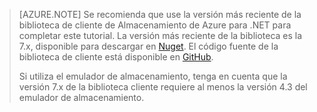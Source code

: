 >[AZURE.NOTE] Se recomienda que use la versión más reciente de la biblioteca de cliente de Almacenamiento de Azure para .NET para completar este tutorial. La versión más reciente de la biblioteca es la 7.x, disponible para descargar en [Nuget](https://www.nuget.org/packages/WindowsAzure.Storage/). El código fuente de la biblioteca de cliente está disponible en [GitHub](https://github.com/Azure/azure-storage-net).
>
>Si utiliza el emulador de almacenamiento, tenga en cuenta que la versión 7.x de la biblioteca cliente requiere al menos la versión 4.3 del emulador de almacenamiento.

<!---HONumber=AcomDC_0420_2016-->